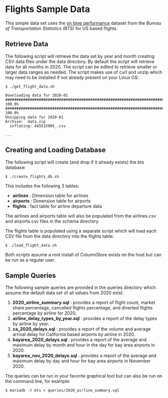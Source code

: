 # Flights Sample Data
This simple data set uses the [on time performance](https://www.transtats.bts.gov/DL_SelectFields.asp?Table_ID=236&DB_Short_Name=On-Time) dataset from the *Bureau of Transportation Statistics (BTS)* for US based flights.

## Retrieve Data
The following script will retrieve the data set by year and month creating CSV data files under the data directory. By default the script will retrieve data for all months in 2020. The script can be edited to retrieve smaller or larger data ranges as needed. The script makes use of curl and unzip which may need to be installed if not already present on your Linux OS:
```
$ ./get_flight_data.sh

Downloading data for 2020-01
######################################################################### 100.0%
######################################################################### 100.0%
Unzipping data for 2020-01
Archive:  data.zip
  inflating: 445515905_.csv

...

```

## Creating and Loading Database
The following script will create (and drop if it already exists) the *bts* database:
```
$ ./create_flights_db.sh
```
This includes the following 3 tables:

*   **airlines** : Dimension table for airlines
*   **airports** : Dimension table for airports
*   **flights** : fact table for airline departure data

The airlines and airports table will also be populated from the airlines.csv and airports.csv files in the schema directory.

The flights table is populated using a separate script which will load each CSV file from the data directory into the flights table:
```
$ ./load_flight_data.sh
```

Both scripts assume a root install of ColumnStore exists on the host but can be run as a regular user.

## Sample Queries
The following sample queries are provided in the queries directory which assume the default data set of all values from 2020 exist:

1.  **2020_airline_summary.sql** : provides a report of flight count, market share percentage, cancelled flights percentage, and diverted flights percentage by airline for 2020.
2.  **airline_delay_types_by_year.sql** : provides a report of the delay types by airline by year.
3.  **ca_2020_delays.sql** : provides a report of the volume and average arrival delay for California based airports by airline in 2020.
4.  **bayarea_2020_delays.sql** : provides a report of the average and maximum delay by month and hour in the day for bay area airports in 2020.
5.  **bayarea_nov_2020_delays.sql** : provides a report of the average and maximum delay by day and hour for bay area airports in November 2020.

The queries can be run in your favorite graphical tool but can also be run on the command line, for example:
```
$ mariadb -t bts < queries/2020_airline_summary.sql
```
